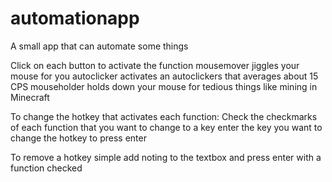 # automationapp
A small app that can automate some things

Click on each button to activate the function
  mousemover jiggles your mouse for you
  autoclicker activates an autoclickers that averages about 15 CPS
  mouseholder holds down your mouse for tedious things like mining in Minecraft

To change the hotkey that activates each function:
  Check the checkmarks of each function that you want to change to a key
  enter the key you want to change the hotkey to
  press enter

To remove a hotkey
  simple add noting to the textbox and press enter with a function checked
